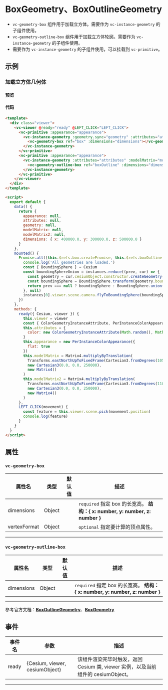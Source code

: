 # BoxGeometry、BoxOutlineGeometry

- `vc-geometry-box` 组件用于加载立方体。需要作为 `vc-instance-geometry` 的子组件使用。
- `vc-geometry-outline-box` 组件用于加载立方体轮廓。需要作为 `vc-instance-geometry` 的子组件使用。
- 需要作为 `vc-instance-geometry` 的子组件使用，可以挂载到 `vc-primitive`。

## 示例

### 加载立方体几何体

#### 预览

<doc-preview>
  <template>
    <div class="viewer">
      <vc-viewer @ready="ready" @LEFT_CLICK="LEFT_CLICK">
        <vc-primitive :appearance="appearance">
          <vc-instance-geometry :geometry.sync="geometry" :attributes="attributes" :modelMatrix="modelMatrix">
            <vc-geometry-box ref="box" :dimensions="dimensions"></vc-geometry-box>
          </vc-instance-geometry>
        </vc-primitive>
        <vc-primitive :appearance="appearance">
          <vc-instance-geometry :attributes="attributes" :modelMatrix="modelMatrix2">
            <vc-geometry-outline-box ref="boxOutline" :dimensions="dimensions"></vc-geometry-outline-box>
          </vc-instance-geometry>
        </vc-primitive>
      </vc-viewer>
    </div>
  </template>

  <script>
    export default {
      data() {
        return {
          appearance: null,
          attributes: null,
          geometry: null,
          modelMatrix: null,
          modelMatrix2: null,
          dimensions: { x: 400000.0, y: 300000.0, z: 500000.0 }
        }
      },
      mounted() {
        Promise.all([this.$refs.box.createPromise, this.$refs.boxOutline.createPromise]).then((instances) => {
          console.log('All geometries are loaded.')
          const { BoundingSphere } = Cesium
          const boundingSphereUnion = instances.reduce((prev, cur) => {
            const geometry = cur.cesiumObject.constructor.createGeometry(cur.cesiumObject)
            const boundingSphere = BoundingSphere.transform(geometry.boundingSphere, cur.vm.$parent.modelMatrix)
            return prev === null ? boundingSphere : BoundingSphere.union(prev, boundingSphere)
          }, null)
          instances[0].viewer.scene.camera.flyToBoundingSphere(boundingSphereUnion)
        })
      },
      methods: {
        ready({ Cesium, viewer, cesiumObject }) {
          this.viewer = viewer
          const { ColorGeometryInstanceAttribute, PerInstanceColorAppearance, Matrix4, Cartesian3, Transforms } = Cesium
          this.attributes = {
            color: new ColorGeometryInstanceAttribute(Math.random(), Math.random(), Math.random(), 0.5)
          }
          this.appearance = new PerInstanceColorAppearance({
            flat: true
          })
          this.modelMatrix = Matrix4.multiplyByTranslation(
            Transforms.eastNorthUpToFixedFrame(Cartesian3.fromDegrees(105.0, 40.0)),
            new Cartesian3(0.0, 0.0, 250000),
            new Matrix4()
          )
          this.modelMatrix2 = Matrix4.multiplyByTranslation(
            Transforms.eastNorthUpToFixedFrame(Cartesian3.fromDegrees(110.0, 40.0)),
            new Cartesian3(0.0, 0.0, 250000),
            new Matrix4()
          )
        },
        LEFT_CLICK(movement) {
          const feature = this.viewer.scene.pick(movement.position)
          console.log(feature)
        }
      }
    }
  </script>
</doc-preview>

#### 代码

```html
<template>
  <div class="viewer">
    <vc-viewer @ready="ready" @LEFT_CLICK="LEFT_CLICK">
      <vc-primitive :appearance="appearance">
        <vc-instance-geometry :geometry.sync="geometry" :attributes="attributes" :modelMatrix="modelMatrix">
          <vc-geometry-box ref="box" :dimensions="dimensions"></vc-geometry-box>
        </vc-instance-geometry>
      </vc-primitive>
      <vc-primitive :appearance="appearance">
        <vc-instance-geometry :attributes="attributes" :modelMatrix="modelMatrix2">
          <vc-geometry-outline-box ref="boxOutline" :dimensions="dimensions"></vc-geometry-outline-box>
        </vc-instance-geometry>
      </vc-primitive>
    </vc-viewer>
  </div>
</template>

<script>
  export default {
    data() {
      return {
        appearance: null,
        attributes: null,
        geometry: null,
        modelMatrix: null,
        modelMatrix2: null,
        dimensions: { x: 400000.0, y: 300000.0, z: 500000.0 }
      }
    },
    mounted() {
      Promise.all([this.$refs.box.createPromise, this.$refs.boxOutline.createPromise]).then((instances) => {
        console.log('All geometries are loaded.')
        const { BoundingSphere } = Cesium
        const boundingSphereUnion = instances.reduce((prev, cur) => {
          const geometry = cur.cesiumObject.constructor.createGeometry(cur.cesiumObject)
          const boundingSphere = BoundingSphere.transform(geometry.boundingSphere, cur.vm.$parent.modelMatrix)
          return prev === null ? boundingSphere : BoundingSphere.union(prev, boundingSphere)
        }, null)
        instances[0].viewer.scene.camera.flyToBoundingSphere(boundingSphereUnion)
      })
    },
    methods: {
      ready({ Cesium, viewer }) {
        this.viewer = viewer
        const { ColorGeometryInstanceAttribute, PerInstanceColorAppearance, Matrix4, Cartesian3, Transforms } = Cesium
        this.attributes = {
          color: new ColorGeometryInstanceAttribute(Math.random(), Math.random(), Math.random(), 0.5)
        }
        this.appearance = new PerInstanceColorAppearance({
          flat: true
        })
        this.modelMatrix = Matrix4.multiplyByTranslation(
          Transforms.eastNorthUpToFixedFrame(Cartesian3.fromDegrees(105.0, 40.0)),
          new Cartesian3(0.0, 0.0, 250000),
          new Matrix4()
        )
        this.modelMatrix2 = Matrix4.multiplyByTranslation(
          Transforms.eastNorthUpToFixedFrame(Cartesian3.fromDegrees(110.0, 40.0)),
          new Cartesian3(0.0, 0.0, 250000),
          new Matrix4()
        )
      },
      LEFT_CLICK(movement) {
        const feature = this.viewer.scene.pick(movement.position)
        console.log(feature)
      }
    }
  }
</script>
```

## 属性

### `vc-geometry-box`

| 属性名       | 类型   | 默认值 | 描述                                                                         |
| ------------ | ------ | ------ | ---------------------------------------------------------------------------- |
| dimensions   | Object |        | `required` 指定 box 的长宽高。 **结构：{ x: number, y: number, z: number }** |
| vertexFormat | Object |        | `optional` 指定要计算的顶点属性。                                            |

---

### `vc-geometry-outline-box`

| 属性名     | 类型   | 默认值 | 描述                                                                         |
| ---------- | ------ | ------ | ---------------------------------------------------------------------------- |
| dimensions | Object |        | `required` 指定 box 的长宽高。 **结构：{ x: number, y: number, z: number }** |

---

参考官方文档：**[BoxOutlineGeometry](https://cesium.com/docs/cesiumjs-ref-doc/BoxOutlineGeometry.html)**、**[BoxGeometry](https://cesium.com/docs/cesiumjs-ref-doc/BoxGeometry.html)**

## 事件

| 事件名 | 参数                           | 描述                                                                             |
| ------ | ------------------------------ | -------------------------------------------------------------------------------- |
| ready  | {Cesium, viewer, cesiumObject} | 该组件渲染完毕时触发，返回 Cesium 类, viewer 实例，以及当前组件的 cesiumObject。 |

---
